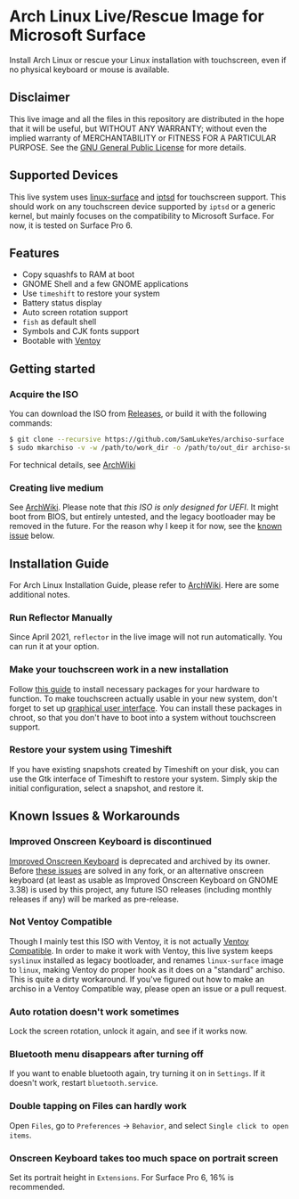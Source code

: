 # Arch Linux Live/Rescue Image for Microsoft Surface
Install Arch Linux or rescue your Linux installation with touchscreen, even if no physical keyboard or mouse is available.

## Disclaimer
This live image and all the files in this repository are distributed in the hope that it will be useful, but WITHOUT ANY WARRANTY; without even the implied warranty of MERCHANTABILITY or FITNESS FOR A PARTICULAR PURPOSE. See the [GNU General Public License](https://github.com/SamLukeYes/archiso-surface/blob/main/LICENSE) for more details.

## Supported Devices
This live system uses [linux-surface](https://github.com/linux-surface/linux-surface) and [iptsd](https://github.com/linux-surface/iptsd) for touchscreen support. This should work on any touchscreen device supported by `iptsd` or a generic kernel, but mainly focuses on the compatibility to Microsoft Surface. For now, it is tested on Surface Pro 6.

## Features
- Copy squashfs to RAM at boot
- GNOME Shell and a few GNOME applications
- Use `timeshift` to restore your system
- Battery status display
- Auto screen rotation support
- `fish` as default shell
- Symbols and CJK fonts support
- Bootable with [Ventoy](https://ventoy.net)

## Getting started
### Acquire the ISO
You can download the ISO from [Releases](https://github.com/SamLukeYes/archiso-surface/releases), or build it with the following commands:
```bash
$ git clone --recursive https://github.com/SamLukeYes/archiso-surface
$ sudo mkarchiso -v -w /path/to/work_dir -o /path/to/out_dir archiso-surface
```
For technical details, see [ArchWiki](https://wiki.archlinux.org/index.php/Archiso#Build_the_ISO)

### Creating live medium
See [ArchWiki](https://wiki.archlinux.org/index.php/USB_flash_installation_medium). Please note that *this ISO is only designed for UEFI*. It might boot from BIOS, but entirely untested, and the legacy bootloader may be removed in the future. For the reason why I keep it for now, see the [known issue](https://github.com/SamLukeYes/archiso-surface#not-ventoy-compatible) below.

## Installation Guide
For Arch Linux Installation Guide, please refer to [ArchWiki](https://wiki.archlinux.org/index.php/Installation_guide). Here are some additional notes.

### Run Reflector Manually
Since April 2021, `reflector` in the live image will not run automatically. You can run it at your option.

### Make your touchscreen work in a new installation
Follow [this guide](https://github.com/linux-surface/linux-surface/wiki/Installation-and-Setup#surface-kernel-installation) to install  necessary packages for your hardware to function. To make touchscreen actually usable in your new system, don't forget to set up [graphical user interface](https://wiki.archlinux.org/index.php/General_recommendations#Graphical_user_interface). You can install these packages in chroot, so that you don't have to boot into a system without touchscreen support.

### Restore your system using Timeshift
If you have existing snapshots created by Timeshift on your disk, you can use the Gtk interface of Timeshift to restore your system. Simply skip the initial configuration, select a snapshot, and restore it.

## Known Issues & Workarounds
### Improved Onscreen Keyboard is discontinued
[Improved Onscreen Keyboard](https://github.com/SebastianLuebke/improved-osk-gnome-ext) is deprecated and archived by its owner. Before [these issues](https://github.com/SebastianLuebke/improved-osk-gnome-ext/issues/13) are solved in any fork, or an alternative onscreen keyboard (at least as usable as Improved Onscreen Keyboard on GNOME 3.38) is used by this project, any future ISO releases (including monthly releases if any) will be marked as pre-release.
### Not Ventoy Compatible
Though I mainly test this ISO with Ventoy, it is not actually [Ventoy Compatible](https://www.ventoy.net/en/compatible.html). In order to make it work with Ventoy, this live system keeps `syslinux` installed as legacy bootloader, and renames `linux-surface` image to `linux`, making Ventoy do proper hook as it does on a "standard" archiso. This is quite a dirty workaround. If you've figured out how to make an archiso in a Ventoy Compatible way, please open an issue or a pull request.
### Auto rotation doesn't work sometimes
Lock the screen rotation, unlock it again, and see if it works now.
### Bluetooth menu disappears after turning off
If you want to enable bluetooth again, try turning it on in `Settings`. If it doesn't work, restart `bluetooth.service`.
### Double tapping on Files can hardly work
Open `Files`, go to `Preferences` -> `Behavior`, and select `Single click to open items`.
### Onscreen Keyboard takes too much space on portrait screen
Set its portrait height in `Extensions`. For Surface Pro 6, 16% is recommended.